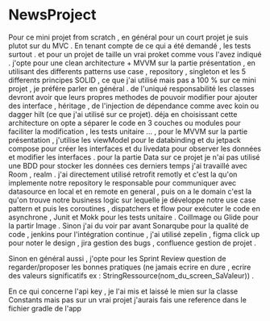 # NewsProject
Pour ce mini projet from scratch , en général pour un court projet je suis plutot sur du MVC .
En tenant compte de ce qui a été demandé , les tests surtout . et pour un projet de taille un vrai proket comme vous l'avez indiqué . j'opte pour une clean architecture + MVVM sur la partie présentation , en utilisant des differents patterns use case , repository , singleton et les 5 differents principes SOLID , ce que j'ai utilisé mais pas a 100 % sur ce mini projet , je préfére parler en général . de l'uniqué responsabilité les classes devront avoir que leurs propres methodes de pouvoir modifier pour ajouter des interface , héritage , de l'injection de dépendance comme avec koin ou dagger hilt (ce que j'ai utilisé sur ce projet). déja en choisissant cette architecture on opte a séparer le code en 3 couches ou modules pour faciliter la modification , les tests unitaire ... , pour le MVVM sur la partie présentation , j'utilise les viewModel pour le databinding et du jetpack compose pour créer les interfaces et du livedata pour observer les données et modifier les interfaces .
pour la partie Data sur ce projet je n'ai pas utilisé une BDD pour stocker les données ces derniers temps j'ai travaillé avec Room , realm . j'ai directement utilisé retrofit remotly et c'est la qu'on implemente notre repository le responsable pour communiquer avec datasource en local et en remote en general , puis on a le domain c'est la qu'on trouve notre business logic sur lequelle je développe notre use case pattern et puis les coroutines , dispatchers et flow pour exécuter le code en asynchrone , Junit et Mokk pour les tests unitaire . CoilImage ou Glide pour la partir Image .
Sinon j'ai du voir par avant Sonarqube pour la qualité de code , jenkins pour l'intégration continue , j'ai utilisé zepelin , figma click up pour noter le design , jira gestion des bugs , confluence gestion de projet .

Sinon en général aussi , j'opte pour les Sprint Review question de regarder/proposer les bonnes pratiques (ne jamais ecrire en dure , ecrire des valeurs significatifs ex : StringRessource(nom_du_screen_SaValeur)) . 

En ce qui concerne l'api key , je l'ai mis et laissé le mien sur la classe Constants mais pas sur un vrai projet j'aurais fais une reference dans le fichier gradle de l'app
